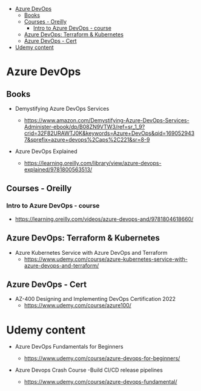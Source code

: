
<!-- TOC -->

- [Azure DevOps](#azure-devops)
  - [Books](#books)
  - [Courses - Oreilly](#courses---oreilly)
    - [Intro to Azure DevOps - course](#intro-to-azure-devops---course)
  - [Azure DevOps: Terraform \& Kubernetes](#azure-devops-terraform--kubernetes)
  - [Azure DevOps - Cert](#azure-devops---cert)
- [Udemy content](#udemy-content)

<!-- /TOC -->

# Azure DevOps

## Books

- Demystifying Azure DevOps Services

  - https://www.amazon.com/Demystifying-Azure-DevOps-Services-Administer-ebook/dp/B08ZN9VTW3/ref=sr_1_9?crid=32F82URAWTJ0K&keywords=Azure+DevOps&qid=1690529437&sprefix=azure+devops%2Caps%2C221&sr=8-9

- Azure DevOps Explained
  - https://learning.oreilly.com/library/view/azure-devops-explained/9781800563513/

## Courses - Oreilly

### Intro to Azure DevOps - course

- https://learning.oreilly.com/videos/azure-devops-and/9781804618660/

## Azure DevOps: Terraform & Kubernetes

- Azure Kubernetes Service with Azure DevOps and Terraform
  - https://www.udemy.com/course/azure-kubernetes-service-with-azure-devops-and-terraform/

## Azure DevOps - Cert

- AZ-400 Designing and Implementing DevOps Certification 2022
  - https://www.udemy.com/course/azure100/

# Udemy content

- Azure DevOps Fundamentals for Beginners
  - https://www.udemy.com/course/azure-devops-for-beginners/

- Azure Devops Crash Course -Build CI/CD release pipelines
  - https://www.udemy.com/course/azure-devops-fundamental/
